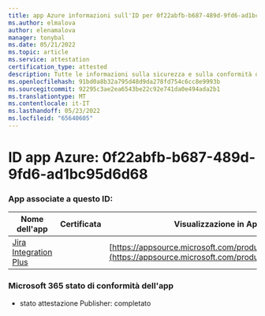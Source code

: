 ```yaml
---
title: app Azure informazioni sull'ID per 0f22abfb-b687-489d-9fd6-ad1bc95d6d68
ms.author: elmalova
author: elenamalova
manager: tonybal
ms.date: 05/21/2022
ms.topic: article
ms.service: attestation
certification_type: attested
description: Tutte le informazioni sulla sicurezza e sulla conformità disponibili per 0f22abfb-b687-489d-9fd6-ad1bc95d6d68.
ms.openlocfilehash: 91bd0a8b32a795d48d9da278fd754c6cc8e9993b
ms.sourcegitcommit: 92295c3ae2ea6543be22c92e741da0e494ada2b1
ms.translationtype: MT
ms.contentlocale: it-IT
ms.lasthandoff: 05/23/2022
ms.locfileid: "65640605"
---
```

# <a name="azure-app-id-0f22abfb-b687-489d-9fd6-ad1bc95d6d68"></a>ID app Azure: 0f22abfb-b687-489d-9fd6-ad1bc95d6d68


### <a name="apps-associated-with-this-id"></a>App associate a questo ID:
| **Nome dell'app** | **Certificata** | **Visualizzazione in AppSource** |
|--------------|---------------|-----------------------|
| [Jira Integration Plus](../forward/WA200003847.md) |  | [https://appsource.microsoft.com/product/office/WA200003847](https://appsource.microsoft.com/product/office/WA200003847) |

### <a name="microsoft-365-app-compliance-status"></a>Microsoft 365 stato di conformità dell'app
- stato attestazione Publisher: completato
